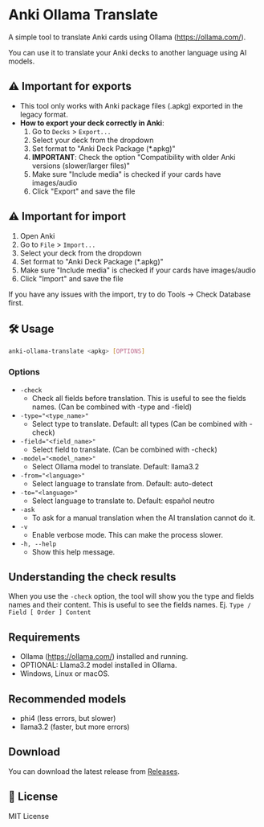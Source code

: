 # Anki Ollama Translate

A simple tool to translate Anki cards using Ollama (https://ollama.com/).

You can use it to translate your Anki decks to another language using AI models.

## ⚠️ Important for exports

- This tool only works with Anki package files (.apkg) exported in the legacy format.
- **How to export your deck correctly in Anki**:
  1. Go to `Decks` > `Export...`
  2. Select your deck from the dropdown
  3. Set format to "Anki Deck Package (*.apkg)"
  4. **IMPORTANT**: Check the option "Compatibility with older Anki versions (slower/larger files)"
  5. Make sure "Include media" is checked if your cards have images/audio
  6. Click "Export" and save the file

## ⚠️ Important for import
  1. Open Anki
  2. Go to `File` > `Import...`
  3. Select your deck from the dropdown
  4. Set format to "Anki Deck Package (*.apkg)"
  5. Make sure "Include media" is checked if your cards have images/audio
  6. Click "Import" and save the file

If you have any issues with the import, try to do Tools -> Check Database first.

## 🛠️ Usage

```sh
anki-ollama-translate <apkg> [OPTIONS]
```

### Options

- `-check`
  - Check all fields before translation. This is useful to see the fields names. (Can be combined with -type and -field)
- `-type="<type_name>"`
  - Select type to translate. Default: all types (Can be combined with -check)
- `-field="<field_name>"`
  - Select field to translate. (Can be combined with -check)
- `-model="<model_name>"`
  - Select Ollama model to translate. Default: llama3.2
- `-from="<language>"`
  - Select language to translate from. Default: auto-detect
- `-to="<language>"`
  - Select language to translate to. Default: español neutro
- `-ask`
  - To ask for a manual translation when the AI translation cannot do it.
- `-v`
  - Enable verbose mode. This can make the process slower.
- `-h, --help`
  - Show this help message.

## Understanding the check results

When you use the `-check` option, the tool will show you the type and fields names and their content. This is useful to see the fields names.
Ej. `Type / Field [ Order ] Content`

## Requirements

- Ollama (https://ollama.com/) installed and running.
- OPTIONAL: Llama3.2 model installed in Ollama.
- Windows, Linux or macOS.

## Recommended models

- phi4 (less errors, but slower)
- llama3.2 (faster, but more errors)

## Download

You can download the latest release from [Releases](https://github.com/jonathanhecl/anki-ollama-translate/releases).

## 📝 License

MIT License
